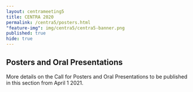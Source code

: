 ```yaml
---
layout: centrameeting5
title: CENTRA 2020
permalink: /centra5/posters.html
"feature-img": img/centra5/centra5-banner.png
published: true
hide: true
---
```

## Posters and Oral Presentations

More details on the Call for Posters and Oral Presentations to be published in this section from April 1 2021. 

<!--**Key Dates**
&nbsp;   
&nbsp;   
**February 3 – March 31:**  Period for submission of summaries of project progress or proposed projects (for posters and / or oral presentations at CENTRA 5 Meeting);  
&nbsp;  
**Before February 28:** Templates to be used by presenters for Posters and Oral Presentations uploaded to CENTRA 5 Meeting website;  
&nbsp;  
**April 15:** Notification of authors with submitted summaries;   
&nbsp;  
**April 24:**  Registration for CENTRA 5 Meeting closes;  
&nbsp;  
**April 30:**  Deadline for submission of final versions of posters and / or PowerPoint presentations referring to accepted summaries of ongoing projects / new projects;  
&nbsp;  
**May 6:** Deadline for submission of accepted full posters (.pdf file) <u>to be eligible for printing by the Local Organizing Team</u>.   
&nbsp;  
&nbsp;     
Attending CENTRA 5 Meeting will be a great opportunity to present your project progress to your peers and / or pitch your project proposal in view of bringing CENTRA partners to collaborate with you. This could be done by participating either with a poster or an oral presentation. 

<table>
<tr><td><b>Delivery Format</b></td><td><b>Submission – Stage 1 (by March 31)</b></td><td><b>Submission - Stage 2: for authors of selected outlines only (by April 30)</b></td></tr>
<tr><td><b>Poster</b></td><td rowspan="2">Outlines of project progress or proposed project
(according to Word template)</td><td>Final version of posters (according to Poster Template)</td></tr>
<tr><td><b>Oral Presentation (Presentation Slides)</b></td><td>Final version of presentation slides (Use of provided template optional)</td></tr>
</table>  

All CENTRA 5 attendees are welcome to submit posters and / or oral presentations.

Selected posters will be on display for the whole duration of CENTRA 5 Meeting, whereas authors of selected oral presentations will be invited to present their projects to CENTRA 5 attendees in sessions specifically designed to stimulate discussion and collect quality feedback on the research being presented.
Please note that whether you are participating with a poster and/or an oral presentation, you are always required to register for the 3-day event no later than April 24, 2020 by filling in the form available at section [Registration](registration.html) of this website.

**Instructions for preparation and submission of summaries of project progress or proposed projects (valid for posters and oral presentations)** 

1. Use a Word file to create a report that must be no shorter than 2 full pages, single-spaced (Font: Arial, size 11);
2. Tick the box that indicates the delivery format you would like to use at CENTRA 5 Meeting to present your ongoing project or a new project (poster or oral presentation).;
3. For ongoing projects, please name the summary as “Progress report of CENTRA project \<insert here the name of your project chosen from the list below\>”;
   - AirBox: a Participatory Ecosystem for PM2.5 Monitoring;
   - AUAV Applications for Smart Agriculture;
   - Collaborative Lifemapper;
   - Dynamically Aggregating Smart Community Sensors, Edge and Cloud resources with Overlay VPNs;
   - IT for Natural Disaster Management and Visualization Alliance;
   - SDN-IP Peering for IoT Data Transmission;
   - Privacy-preserving Cloud Computing for IoT;
   - Network Congestion Issues in Disaster Scenarios;
   - Secure Data Collaboration Using GFFS;
   - Edge-Net.org;
   - ScienceLoRa: The Wireless IoT Network & Service in KREONET for IoT Applications in Science;
   - Semi-Automated Emergency Response Systems;
   - Data Science Platform for Scaling Collaborative Research;
   - Development of a low-cost camera system for object   recognition/tracking and its applications;
   - Smart and Connected Communities Testbed;
   - SCALE3: A resilient IoT data gathering and real-time data processing for safe community alerting;
   - Social-Edge CPS: Social-Cyber-Physical Systems Meet Edge Computing;
4. For new projects, please name the report as "New CENTRA project \<insert here the name of the new project\>";
5.	List authors starting with the project leader/convener’s name, followed by names of active collaborators;
6.	Please include the following sections: 
       -	Goals and Accomplishments;
       -	Approach and Activities;
       -	Outcomes and Current Conclusions;
       -	Future Work (include whether project is looking for collaborators and in what areas).
7. All submissions must use [this Word Template](Project_Outline_Submission_Template.docx);
8. Please send your summary to Rui Oliveira (rui.oliveira@inesctec.pt) by March 31, 2020, as a Word file (preferably) or a .pdf file;
9. Decisions on acceptance or rejection of submissions as well as suggestions and / or instructions for improvement of accepted submissions will be made available to authors by e-mail on April 15, 2020. 

**Guidelines for creating a Poster**

-	All posters must be A0 (841 x 1189 mm) with portrait orientation. Authors must use [CENTRA 5 Meeting template for posters](Poster_template_CENTRA5.pptx).
-	Authors of summaries selected for poster presentation must send the final version of their posters (.pdf file) to Rui Oliveira (rui.oliveira@inesctec.pt) by April 30, 2020. Posters will be checked and non-conforming authors contacted to amend them.
-	Please note that to have your poster eligible for printing by the Local Organizing Team you must send a .pdf file with your poster to centra@inesctec.pt by May 6. If you miss this deadline you may still participate, however you are responsible for printing and transporting your poster.
-	Authors are responsible for poster setup and removal.

**Guidelines for Oral Presentations (using PowerPoint)**

- A template with the visual identity of the event can be found [here](CENTRA5_Template_V2.pptx). Its use is, however, optional. 
- Authors of summaries selected for oral presentation must send the final version of their presentations (.ppt or .pptx. file) to Rui Oliveira (rui.oliveira@inesctec.pt) by April 30, 2020.   
- Presentations will be checked and non-conforming authors contacted to amend their presentations.   

**Contact**

If you have any questions regarding the call for posters and oral presentations, please contact: Ana Lopes (ana.i.lopes@inesctec.pt)
-->
